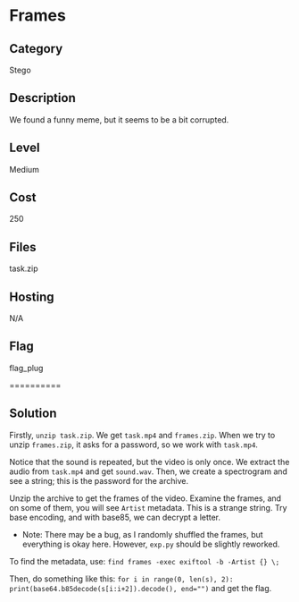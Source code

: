 # Frames

## Category
Stego

## Description
We found a funny meme, but it seems to be a bit corrupted.

## Level
Medium

## Cost
250

## Files
task.zip

## Hosting
N/A

## Flag
flag_plug

==========

## Solution
Firstly, ```unzip task.zip```. We get ```task.mp4``` and ```frames.zip```. When we try to unzip ```frames.zip```, it asks for a password, so we work with ```task.mp4```.

Notice that the sound is repeated, but the video is only once. We extract the audio from ```task.mp4``` and get ```sound.wav```. Then, we create a spectrogram and see a string; this is the password for the archive.

Unzip the archive to get the frames of the video. Examine the frames, and on some of them, you will see ```Artist``` metadata. This is a strange string. Try base encoding, and with base85, we can decrypt a letter.

* Note: There may be a bug, as I randomly shuffled the frames, but everything is okay here. However, ```exp.py``` should be slightly reworked.

To find the metadata, use:
```find frames -exec exiftool -b -Artist {} \;```

Then, do something like this:
```for i in range(0, len(s), 2): print(base64.b85decode(s[i:i+2]).decode(), end="")```
and get the flag.
